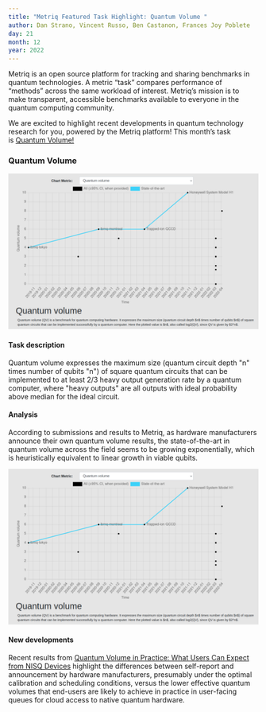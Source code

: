 ```yaml
---
title: "Metriq Featured Task Highlight: Quantum Volume "
author: Dan Strano, Vincent Russo, Ben Castanon, Frances Joy Poblete
day: 21
month: 12
year: 2022
---
```


Metriq is an open source platform for tracking and sharing benchmarks in quantum technologies. A metric “task” compares performance of “methods” across the same workload of interest. Metriq’s mission is to make transparent, accessible benchmarks available to everyone in the quantum computing community.

We are excited to highlight recent developments in quantum technology research for you, powered by the Metriq platform! This month’s task is [Quantum Volume!](https://metriq.info/Task/34)

### Quantum Volume

![task 34](https://github.com/tghp/unitary-fund/blob/bb4397b816f484aa87c104cef1bb1c15d7e43cbd/public/images/metriq_quantum_volume.png)

#### Task description

Quantum volume expresses the maximum size (quantum circuit depth "n" times number of qubits "n") of square quantum circuits that can be implemented to at least 2/3 heavy output generation rate by a quantum computer, where "heavy outputs" are all outputs with ideal probability above median for the ideal circuit.

#### Analysis

According to submissions and results to Metriq, as hardware manufacturers announce their own quantum volume results, the state-of-the-art in quantum volume across the field seems to be growing exponentially, which is heuristically equivalent to linear growth in viable qubits.

![task 34](https://github.com/tghp/unitary-fund/blob/bb4397b816f484aa87c104cef1bb1c15d7e43cbd/public/images/metriq_quantum_volume.png)

#### New developments

Recent results from [Quantum Volume in Practice: What Users Can Expect from NISQ Devices](https://arxiv.org/abs/2203.03816) highlight the differences between self-report and announcement by hardware manufacturers, presumably under the optimal calibration and scheduling conditions, versus the lower effective quantum volumes that end-users are likely to achieve in practice in user-facing queues for cloud access to native quantum hardware.
